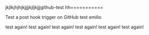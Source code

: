 jkjlkjhjhjkjjjjkjljkjjjgithub-test
hh===========

Test a post hook trigger on GitHub
test emilio

test again!
test again!
test again!
test again!
test again!
test again!

